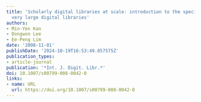 ```yaml
---
title: 'Scholarly digital libraries at scale: introduction to the special issue on
  very large digital libraries'
authors:
- Min-Yen Kan
- Dongwon Lee
- Ee-Peng Lim
date: '2008-11-01'
publishDate: '2024-10-19T16:53:49.057575Z'
publication_types:
- article-journal
publication: '*Int. J. Digit. Libr.*'
doi: 10.1007/s00799-008-0042-0
links:
- name: URL
  url: https://doi.org/10.1007/s00799-008-0042-0
---
```

